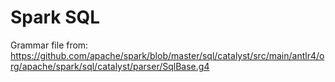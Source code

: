 # Spark SQL

Grammar file from: <https://github.com/apache/spark/blob/master/sql/catalyst/src/main/antlr4/org/apache/spark/sql/catalyst/parser/SqlBase.g4>
